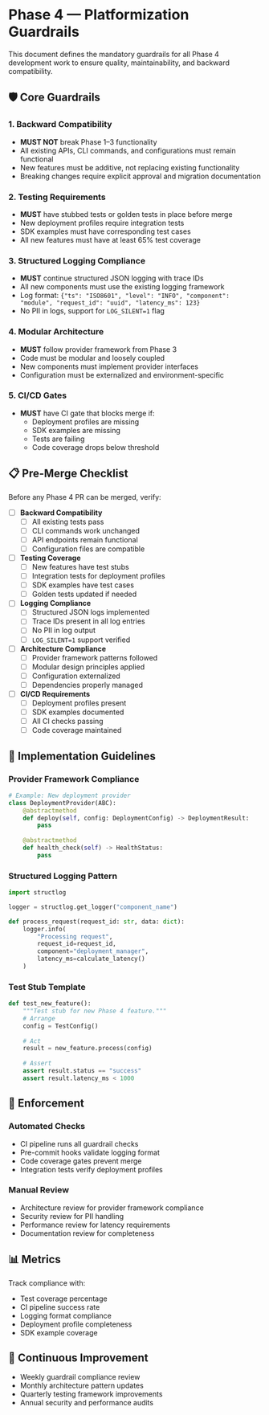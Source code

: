 # Phase 4 — Platformization Guardrails

This document defines the mandatory guardrails for all Phase 4 development work to ensure quality, maintainability, and backward compatibility.

## 🛡️ Core Guardrails

### 1. Backward Compatibility
- **MUST NOT** break Phase 1–3 functionality
- All existing APIs, CLI commands, and configurations must remain functional
- New features must be additive, not replacing existing functionality
- Breaking changes require explicit approval and migration documentation

### 2. Testing Requirements
- **MUST** have stubbed tests or golden tests in place before merge
- New deployment profiles require integration tests
- SDK examples must have corresponding test cases
- All new features must have at least 65% test coverage

### 3. Structured Logging Compliance
- **MUST** continue structured JSON logging with trace IDs
- All new components must use the existing logging framework
- Log format: `{"ts": "ISO8601", "level": "INFO", "component": "module", "request_id": "uuid", "latency_ms": 123}`
- No PII in logs, support for `LOG_SILENT=1` flag

### 4. Modular Architecture
- **MUST** follow provider framework from Phase 3
- Code must be modular and loosely coupled
- New components must implement provider interfaces
- Configuration must be externalized and environment-specific

### 5. CI/CD Gates
- **MUST** have CI gate that blocks merge if:
  - Deployment profiles are missing
  - SDK examples are missing
  - Tests are failing
  - Code coverage drops below threshold

## 📋 Pre-Merge Checklist

Before any Phase 4 PR can be merged, verify:

- [ ] **Backward Compatibility**
  - [ ] All existing tests pass
  - [ ] CLI commands work unchanged
  - [ ] API endpoints remain functional
  - [ ] Configuration files are compatible

- [ ] **Testing Coverage**
  - [ ] New features have test stubs
  - [ ] Integration tests for deployment profiles
  - [ ] SDK examples have test cases
  - [ ] Golden tests updated if needed

- [ ] **Logging Compliance**
  - [ ] Structured JSON logs implemented
  - [ ] Trace IDs present in all log entries
  - [ ] No PII in log output
  - [ ] `LOG_SILENT=1` support verified

- [ ] **Architecture Compliance**
  - [ ] Provider framework patterns followed
  - [ ] Modular design principles applied
  - [ ] Configuration externalized
  - [ ] Dependencies properly managed

- [ ] **CI/CD Requirements**
  - [ ] Deployment profiles present
  - [ ] SDK examples documented
  - [ ] All CI checks passing
  - [ ] Code coverage maintained

## 🔧 Implementation Guidelines

### Provider Framework Compliance
```python
# Example: New deployment provider
class DeploymentProvider(ABC):
    @abstractmethod
    def deploy(self, config: DeploymentConfig) -> DeploymentResult:
        pass
    
    @abstractmethod
    def health_check(self) -> HealthStatus:
        pass
```

### Structured Logging Pattern
```python
import structlog

logger = structlog.get_logger("component_name")

def process_request(request_id: str, data: dict):
    logger.info(
        "Processing request",
        request_id=request_id,
        component="deployment_manager",
        latency_ms=calculate_latency()
    )
```

### Test Stub Template
```python
def test_new_feature():
    """Test stub for new Phase 4 feature."""
    # Arrange
    config = TestConfig()
    
    # Act
    result = new_feature.process(config)
    
    # Assert
    assert result.status == "success"
    assert result.latency_ms < 1000
```

## 🚨 Enforcement

### Automated Checks
- CI pipeline runs all guardrail checks
- Pre-commit hooks validate logging format
- Code coverage gates prevent merge
- Integration tests verify deployment profiles

### Manual Review
- Architecture review for provider framework compliance
- Security review for PII handling
- Performance review for latency requirements
- Documentation review for completeness

## 📊 Metrics

Track compliance with:
- Test coverage percentage
- CI pipeline success rate
- Logging format compliance
- Deployment profile completeness
- SDK example coverage

## 🔄 Continuous Improvement

- Weekly guardrail compliance review
- Monthly architecture pattern updates
- Quarterly testing framework improvements
- Annual security and performance audits
